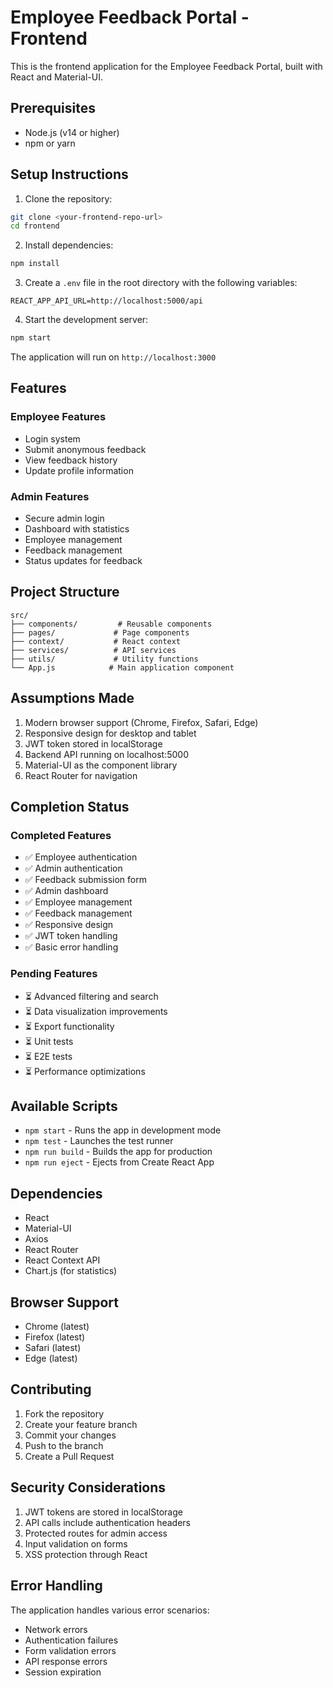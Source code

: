 # Employee Feedback Portal - Frontend

This is the frontend application for the Employee Feedback Portal, built with React and Material-UI.

## Prerequisites

- Node.js (v14 or higher)
- npm or yarn

## Setup Instructions

1. Clone the repository:
```bash
git clone <your-frontend-repo-url>
cd frontend
```

2. Install dependencies:
```bash
npm install
```

3. Create a `.env` file in the root directory with the following variables:
```
REACT_APP_API_URL=http://localhost:5000/api
```

4. Start the development server:
```bash
npm start
```

The application will run on `http://localhost:3000`

## Features

### Employee Features
- Login system
- Submit anonymous feedback
- View feedback history
- Update profile information

### Admin Features
- Secure admin login
- Dashboard with statistics
- Employee management
- Feedback management
- Status updates for feedback

## Project Structure

```
src/
├── components/         # Reusable components
├── pages/             # Page components
├── context/           # React context
├── services/          # API services
├── utils/             # Utility functions
└── App.js            # Main application component
```

## Assumptions Made

1. Modern browser support (Chrome, Firefox, Safari, Edge)
2. Responsive design for desktop and tablet
3. JWT token stored in localStorage
4. Backend API running on localhost:5000
5. Material-UI as the component library
6. React Router for navigation

## Completion Status

### Completed Features
- ✅ Employee authentication
- ✅ Admin authentication
- ✅ Feedback submission form
- ✅ Admin dashboard
- ✅ Employee management
- ✅ Feedback management
- ✅ Responsive design
- ✅ JWT token handling
- ✅ Basic error handling

### Pending Features
- ⏳ Advanced filtering and search
- ⏳ Data visualization improvements
- ⏳ Export functionality
- ⏳ Unit tests
- ⏳ E2E tests
- ⏳ Performance optimizations

## Available Scripts

- `npm start` - Runs the app in development mode
- `npm test` - Launches the test runner
- `npm run build` - Builds the app for production
- `npm run eject` - Ejects from Create React App

## Dependencies

- React
- Material-UI
- Axios
- React Router
- React Context API
- Chart.js (for statistics)

## Browser Support

- Chrome (latest)
- Firefox (latest)
- Safari (latest)
- Edge (latest)

## Contributing

1. Fork the repository
2. Create your feature branch
3. Commit your changes
4. Push to the branch
5. Create a Pull Request

## Security Considerations

1. JWT tokens are stored in localStorage
2. API calls include authentication headers
3. Protected routes for admin access
4. Input validation on forms
5. XSS protection through React

## Error Handling

The application handles various error scenarios:
- Network errors
- Authentication failures
- Form validation errors
- API response errors
- Session expiration
